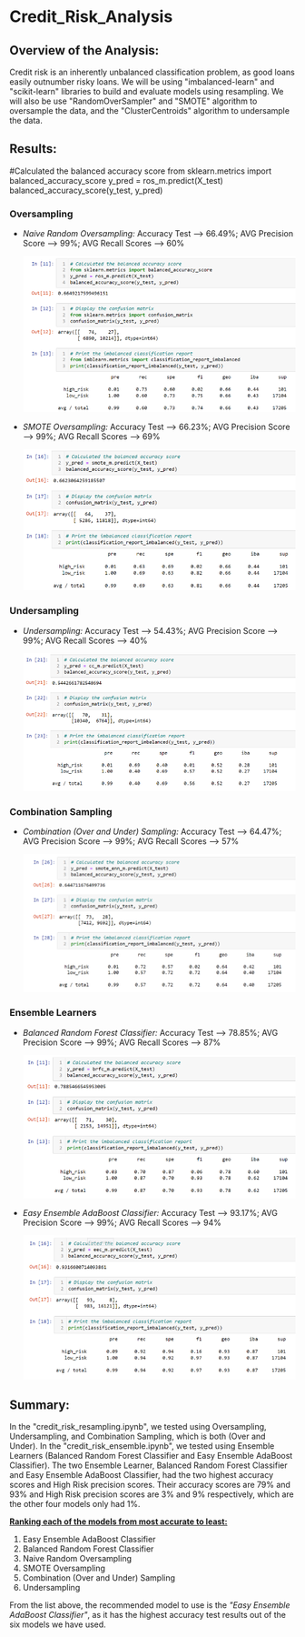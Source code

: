 # Credit_Risk_Analysis

## Overview of the Analysis:

Credit risk is an inherently unbalanced classification problem, as good loans easily outnumber risky loans. We will be using "imbalanced-learn" and "scikit-learn" libraries to build and evaluate models using resampling. We will also be use "RandomOverSampler" and "SMOTE" algorithm to oversample the data, and the "ClusterCentroids" algorithm to undersample the data.


## Results:

#Calculated the balanced accuracy score
from sklearn.metrics import balanced_accuracy_score
y_pred = ros_m.predict(X_test)
balanced_accuracy_score(y_test, y_pred)

### Oversampling
- <I>Naive Random Oversampling:</I> Accuracy Test --> 66.49%; AVG Precision Score --> 99%; AVG Recall Scores --> 60%

    ![Naive Random Oversampling](/Resources/Naive_Random_Oversampling.png) 

- <I>SMOTE Oversampling:</I> Accuracy Test --> 66.23%; AVG Precision Score --> 99%; AVG Recall Scores --> 69%

    ![SMOTE Oversampling](/Resources/SMOTE_Oversampling.png)

### Undersampling

- <I>Undersampling:</I> Accuracy Test --> 54.43%; AVG Precision Score --> 99%; AVG Recall Scores --> 40%

    ![Undersampling](/Resources/Undersampling.png)

### Combination Sampling

- <I>Combination (Over and Under) Sampling:</I> Accuracy Test --> 64.47%; AVG Precision Score --> 99%; AVG Recall Scores --> 57%

    ![Combination Sampling](/Resources/Combination_Sampling.png)

### Ensemble Learners
- <I>Balanced Random Forest Classifier:</I> Accuracy Test --> 78.85%; AVG Precision Score --> 99%; AVG Recall Scores --> 87%

    ![BRF Classifier](/Resources/BRF_Classifier.png)

- <I>Easy Ensemble AdaBoost Classifier:</I> Accuracy Test --> 93.17%; AVG Precision Score --> 99%; AVG Recall Scores --> 94%

    ![EE Classifier](/Resources/EE_Classifier.png)

## Summary:

In the "credit_risk_resampling.ipynb", we tested using Oversampling, Undersampling, and Combination Sampling, which is both (Over and Under). In the "credit_risk_ensemble.ipynb", we tested using Ensemble Learners (Balanced Random Forest Classifier and Easy Ensemble AdaBoost Classifier). The two Ensemble Learner, Balanced Random Forest Classifier and Easy Ensemble AdaBoost Classifier, had the two highest accuracy scores and High Risk precision scores. Their accuracy scores are 79% and 93% and High Risk precision scores are 3% and 9% respectively, which are the other four models only had 1%. 

<b><u>Ranking each of the models from most accurate to least:</b></u>

1. Easy Ensemble AdaBoost Classifier
2. Balanced Random Forest Classifier
3. Naive Random Oversampling
4. SMOTE Oversampling
5. Combination (Over and Under) Sampling
6. Undersampling

From the list above, the recommended model to use is the <i>"Easy Ensemble AdaBoost Classifier"</i>, as it has the highest accuracy test results out of the six models we have used. 




